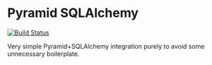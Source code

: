 # Pyramid SQLAlchemy

[![Build Status](https://secure.travis-ci.org/redpie/pyramid_sqlalchemy.png?branch=master)](http://travis-ci.org/redpie/pyramid_sqlalchemy)

Very simple Pyramid+SQLAlchemy integration purely to avoid some unnecessary boilerplate.
